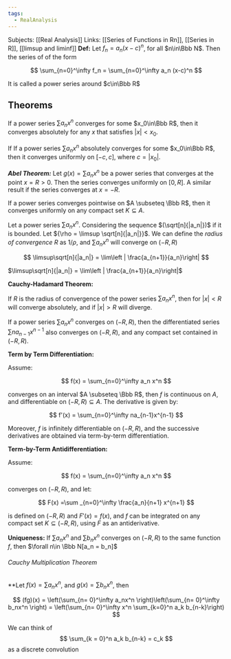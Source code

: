 ```yaml
---
tags:
  - RealAnalysis
---
```

Subjects: [[Real Analysis]]
Links: [[Series of Functions in Rn]], [[Series in R]], [[limsup and liminf]]
**********Def:********** Let $f_n= a_n(x-c)^n$, for all $n\in\Bbb N$. Then the series of of the form

$$ \sum_{n=0}^\infty f_n = \sum_{n=0}^\infty a_n (x-c)^n $$

It is called a power series around $c\in\Bbb R$

## Theorems

If a power series $\sum a_n x^n$ converges for some $x_0\in\Bbb R$, then it converges absolutely for any $x$ that satisfies $|x|<x_0$.

If If a power series $\sum a_n x^n$ absolutely converges for some $x_0\in\Bbb R$, then it converges uniformly on $[-c, c]$, where $c = |x_0|$.

_**Abel Theorem:**_ Let $g(x) = \sum a_n x^n$ be a power series that converges at the point $x = R >0$. Then the series converges uniformly on $[0, R]$. A similar result if the series converges at ${x = -R}$.

If a power series converges pointwise on $A \subseteq \Bbb R$, then it converges uniformly on any compact set $K \subseteq A$.

Let a power series $\sum a_n x^n$. Considering the sequence $(\sqrt[n]{|a_n|})$ if it is bounded. Let ${\rho = \limsup \sqrt[n]{|a_n|}}$. We can define the _radius of convergence $R$_ as $1/\rho$, and $\sum a_n x^n$ will converge on $(-R, R)$

$$ \limsup\sqrt[n]{|a_n|} = \lim\left | \frac{a_{n+1}}{a_n}\right| $$

$\limsup\sqrt[n]{|a_n|} = \lim\left | \frac{a_{n+1}}{a_n}\right|$

**Cauchy-Hadamard Theorem:**

If $R$ is the radius of convergence of the power series $\sum a_n x^n$, then for $|x| < R$ will converge absolutely, and if $|x| > R$ will diverge.

If a power series $\sum a_n x^n$ converges on $(-R, R)$, then the differentiated series $\sum n a_{n-1}x^{n-1}$ also converges on $(-R, R)$, and any compact set contained in $(-R, R)$.

**Term by Term Differentiation:**

Assume:

$$ f(x) = \sum_{n=0}^\infty a_n x^n $$

converges on an interval $A \subseteq \Bbb R$, then $f$ is continuous on $A$, and differentiable on $(-R, R) \subseteq A$. The derivative is given by:

$$ f'(x) = \sum_{n=0}^\infty na_{n-1}x^{n-1} $$

Moreover, $f$ is infinitely differentiable on $(-R, R)$, and the successive derivatives are obtained via term-by-term differentiation.

**Term-by-Term Antidifferentiation:**

Assume:

$$ f(x) = \sum_{n=0}^\infty a_n x^n $$

converges on $(-R,R)$, and let:

$$ F(x) =\sum _{n=0}^\infty \frac{a_n}{n+1} x^{n+1} $$

is defined on $(-R, R)$ and $F'(x) = f(x)$, and $f$ can be integrated on any compact set $K \subseteq (-R, R)$, using $F$ as an antiderivative.

**Uniqueness:** If $\sum a_nx^n$ and $\sum b_nx^n$ converges on $(-R, R)$ to the same function $f$, then $\forall n\in \Bbb N[a_n = b_n]$

###### Cauchy Multiplication Theorem

**Let $f(x)= \sum a_nx^n$, and $g(x) = \sum b_n x^n$, then

$$ (fg)(x) = \left(\sum_{n= 0}^\infty a_nx^n \right)\left(\sum_{n= 0}^\infty b_nx^n \right) = \left(\sum_{n= 0}^\infty x^n \sum_{k=0}^n a_k b_{n-k}\right) $$

We can think of $$
\sum_{k = 0}^n a_k b_{n-k} = c_k
$$
as a discrete convolution
